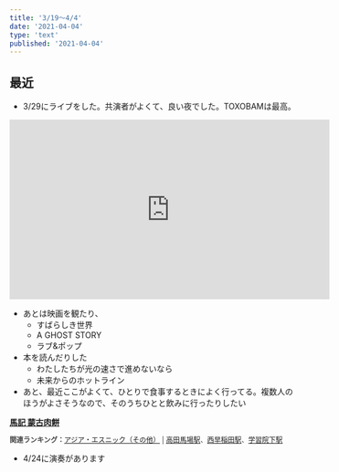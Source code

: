 ```yaml
---
title: '3/19～4/4'
date: '2021-04-04'
type: 'text'
published: '2021-04-04'
---
```


## 最近
* 3/29にライブをした。共演者がよくて、良い夜でした。TOXOBAMは最高。
<iframe width="560" height="315" src="https://www.youtube.com/embed/qxRi4xsXtKk" title="YouTube video player" frameborder="0" allow="accelerometer; autoplay; clipboard-write; encrypted-media; gyroscope; picture-in-picture" allowfullscreen></iframe>

* あとは映画を観たり、
  * すばらしき世界
  * A GHOST STORY
  * ラブ&ポップ
* 本を読んだりした
  * わたしたちが光の速さで進めないなら
  * 未来からのホットライン
* あと、最近ここがよくて、ひとりで食事するときによく行ってる。複数人のほうがよさそうなので、そのうちひとと飲みに行ったりしたい
<div><strong><a target="_blank" href="https://tabelog.com/tokyo/A1305/A130503/13199858/">馬記 蒙古肉餅</a></strong>
<script src="https://tabelog.com/badge/google_badge?escape=false&rcd=13199858" type="text/javascript" charset="utf-8"></script>
</div>
<p style="color:#444444; font-size:12px;">
<strong>関連ランキング：</strong><a href="https://tabelog.com/rstLst/RC0499/">アジア・エスニック（その他）</a> | <a href="https://tabelog.com/tokyo/A1305/A130503/R5779/rstLst/">高田馬場駅</a>、<a href="https://tabelog.com/tokyo/A1305/A130504/R11084/rstLst/">西早稲田駅</a>、<a href="https://tabelog.com/tokyo/A1305/A130502/R2278/rstLst/">学習院下駅</a></p>

* 4/24に演奏があります